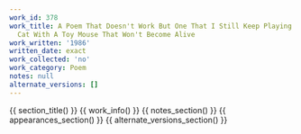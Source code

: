```yaml
---
work_id: 378
work_title: A Poem That Doesn't Work But One That I Still Keep Playing With Like A
  Cat With A Toy Mouse That Won't Become Alive
work_written: '1986'
written_date: exact
work_collected: 'no'
work_category: Poem
notes: null
alternate_versions: []
---
```


{{ section_title() }}
{{ work_info() }}
{{ notes_section() }}
{{ appearances_section() }}
{{ alternate_versions_section() }}